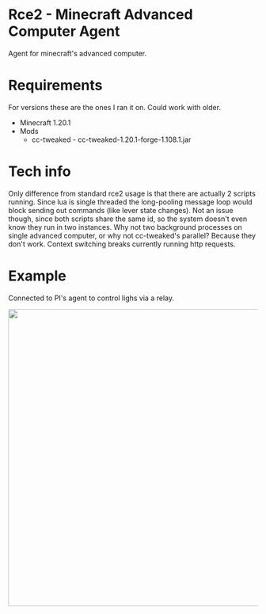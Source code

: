# Rce2 - Minecraft Advanced Computer Agent
Agent for minecraft's advanced computer.

# Requirements
For versions these are the ones I ran it on. Could work with older.
- Minecraft 1.20.1
- Mods
	- cc-tweaked - cc-tweaked-1.20.1-forge-1.108.1.jar

# Tech info
Only difference from standard rce2 usage is that there are actually 2 scripts running. Since lua is single threaded the long-pooling message loop would block sending out commands (like lever state changes). Not an issue though, since both scripts share the same id, so the system doesn't even know they run in two instances.
Why not two background processes on single advanced computer, or why not cc-tweaked's parallel? Because they don't work. Context switching breaks currently running http requests.

# Example
Connected to PI's agent to control lighs via a relay.
<p align="center"><img src="/docs/minecraft_reality.gif" width="600"/></p>
